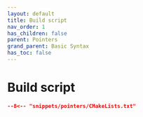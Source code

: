 ```yaml
---
layout: default
title: Build script
nav_order: 1
has_children: false
parent: Pointers
grand_parent: Basic Syntax
has_toc: false
---
```

# Build script

```cmake
--8<-- "snippets/pointers/CMakeLists.txt"
```




